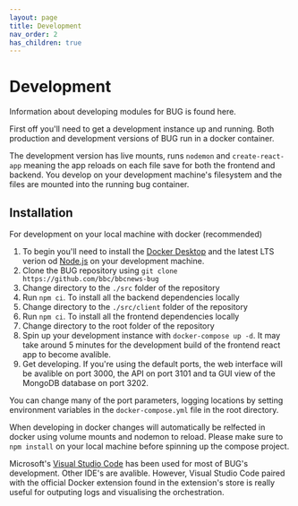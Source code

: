 ```yaml
---
layout: page
title: Development
nav_order: 2
has_children: true
---
```


# Development

Information about developing modules for BUG is found here.

First off you'll need to get a development instance up and running. Both production and development versions of BUG run in a docker container.

The development version has live mounts, runs `nodemon` and `create-react-app` meaning the app reloads on each file save for both the frontend and backend. You develop on your development machine's filesystem and the files are mounted into the running bug container.

## Installation

For development on your local machine with docker (recommended)

1. To begin you'll need to install the [Docker Desktop](https://www.docker.com/products/docker-desktop/)
   and the latest LTS verion od [Node.js](https://nodejs.dev/download/) on your development machine.
2. Clone the BUG repository using `git clone https://github.com/bbc/bbcnews-bug`
3. Change directory to the `./src` folder of the repository
4. Run `npm ci`. To install all the backend dependencies locally
5. Change directory to the `./src/client` folder of the repository
6. Run `npm ci`. To install all the frontend dependencies locally
7. Change directory to the root folder of the repository
8. Spin up your development instance with `docker-compose up -d`. It may take around 5 minutes for the development build of the frontend react app to become avalible.
9. Get developing. If you're using the default ports, the web interface will be avalible on port 3000, the API on port 3101 and ta GUI view of the MongoDB database on port 3202.

You can change many of the port parameters, logging locations by setting environment variables in the `docker-compose.yml` file in the root directory.

When developing in docker changes will automatically be relfected in docker using volume mounts and nodemon to reload. Please make sure to `npm install` on your local machine before spinning up the compose project.

Microsoft's [Visual Studio Code](https://code.visualstudio.com/) has been used for most of BUG's development. Other IDE's are avalible. However, Visual Studio Code paired with the official Docker extension found in the extension's store is really useful for outputing logs and visualising the orchestration.
